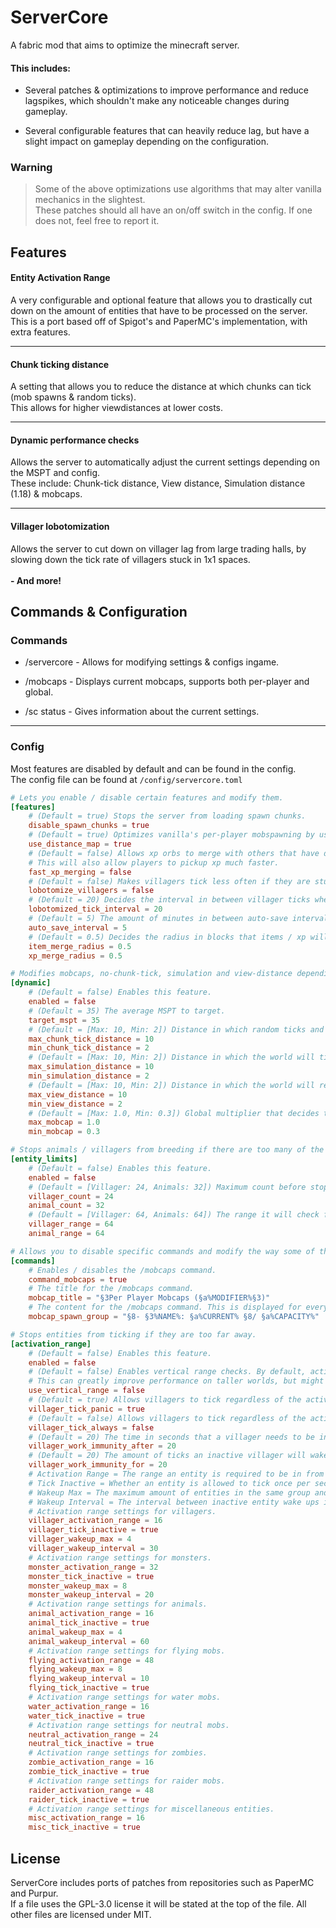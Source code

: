 # ServerCore

A fabric mod that aims to optimize the minecraft server.

#### This includes:

- Several patches & optimizations to improve performance and reduce lagspikes, which shouldn't make any noticeable changes during gameplay.


- Several configurable features that can heavily reduce lag, but have a slight impact on gameplay depending on the configuration.

### Warning
>Some of the above optimizations use algorithms that may alter vanilla mechanics in the slightest.\
>These patches should all have an on/off switch in the config. If one does not, feel free to report it.

## Features

#### Entity Activation Range

A very configurable and optional feature that allows you to drastically cut down on the amount of entities that have to
be processed on the server.\
This is a port based off of Spigot's and PaperMC's implementation, with extra features.

___

#### Chunk ticking distance

A setting that allows you to reduce the distance at which chunks can tick (mob spawns & random ticks).\
This allows for higher viewdistances at lower costs.

___

#### Dynamic performance checks

Allows the server to automatically adjust the current settings depending on the MSPT and config.\
These include: Chunk-tick distance, View distance, Simulation distance (1.18) & mobcaps.

___

#### Villager lobotomization

Allows the server to cut down on villager lag from large trading halls, by slowing down the tick rate of villagers stuck
in 1x1 spaces.
\
\
**- And more!**

## Commands & Configuration

### Commands

- /servercore - Allows for modifying settings & configs ingame.

- /mobcaps - Displays current mobcaps, supports both per-player and global.

- /sc status - Gives information about the current settings.

___
### Config
Most features are disabled by default and can be found in the config.\
The config file can be found at `/config/servercore.toml`
```toml
# Lets you enable / disable certain features and modify them.
[features]
	# (Default = true) Stops the server from loading spawn chunks.
	disable_spawn_chunks = true
	# (Default = true) Optimizes vanilla's per-player mobspawning by using PaperMC's PlayerMobDistanceMap.
	use_distance_map = true
	# (Default = false) Allows xp orbs to merge with others that have different experience amounts.
	# This will also allow players to pickup xp much faster.
	fast_xp_merging = false
	# (Default = false) Makes villagers tick less often if they are stuck in a 1x1 space.
	lobotomize_villagers = false
	# (Default = 20) Decides the interval in between villager ticks when lobotomized.
	lobotomized_tick_interval = 20
	# (Default = 5) The amount of minutes in between auto-save intervals when /save-on is active.
	auto_save_interval = 5
	# (Default = 0.5) Decides the radius in blocks that items / xp will merge at.
	item_merge_radius = 0.5
	xp_merge_radius = 0.5

# Modifies mobcaps, no-chunk-tick, simulation and view-distance depending on the MSPT.
[dynamic]
	# (Default = false) Enables this feature.
	enabled = false
	# (Default = 35) The average MSPT to target.
	target_mspt = 35
	# (Default = [Max: 10, Min: 2]) Distance in which random ticks and mobspawning can happen.
	max_chunk_tick_distance = 10
	min_chunk_tick_distance = 2
	# (Default = [Max: 10, Min: 2]) Distance in which the world will tick, similar to no-tick-vd.
	max_simulation_distance = 10
	min_simulation_distance = 2
	# (Default = [Max: 10, Min: 2]) Distance in which the world will render.
	max_view_distance = 10
	min_view_distance = 2
	# (Default = [Max: 1.0, Min: 0.3]) Global multiplier that decides the percentage of the mobcap to be used.
	max_mobcap = 1.0
	min_mobcap = 0.3

# Stops animals / villagers from breeding if there are too many of the same type nearby.
[entity_limits]
	# (Default = false) Enables this feature.
	enabled = false
	# (Default = [Villager: 24, Animals: 32]) Maximum count before stopping entities of the same type from breeding.
	villager_count = 24
	animal_count = 32
	# (Default = [Villager: 64, Animals: 64]) The range it will check for entities of the same type.
	villager_range = 64
	animal_range = 64

# Allows you to disable specific commands and modify the way some of them are formatted.
[commands]
	# Enables / disables the /mobcaps command.
	command_mobcaps = true
	# The title for the /mobcaps command.
	mobcap_title = "§3Per Player Mobcaps (§a%MODIFIER%§3)"
	# The content for the /mobcaps command. This is displayed for every existing spawngroup.
	mobcap_spawn_group = "§8- §3%NAME%: §a%CURRENT% §8/ §a%CAPACITY%"

# Stops entities from ticking if they are too far away.
[activation_range]
	# (Default = false) Enables this feature.
	enabled = false
	# (Default = false) Enables vertical range checks. By default, activation ranges only work horizontally.
	# This can greatly improve performance on taller worlds, but might break a few very specific ai-based mobfarms.
	use_vertical_range = false
	# (Default = true) Allows villagers to tick regardless of the activation range when panicking.
	villager_tick_panic = true
	# (Default = false) Allows villagers to tick regardless of the activation range.
	villager_tick_always = false
	# (Default = 20) The time in seconds that a villager needs to be inactive for before obtaining work immunity (if it has work tasks).
	villager_work_immunity_after = 20
	# (Default = 20) The amount of ticks an inactive villager will wake up for when it has work immunity.
	villager_work_immunity_for = 20
	# Activation Range = The range an entity is required to be in from a player to tick.
	# Tick Inactive = Whether an entity is allowed to tick once per second whilst inactive.
	# Wakeup Max = The maximum amount of entities in the same group and world that are allowed to be awakened at the same time.
	# Wakeup Interval = The interval between inactive entity wake ups in seconds.
	# Activation range settings for villagers.
	villager_activation_range = 16
	villager_tick_inactive = true
	villager_wakeup_max = 4
	villager_wakeup_interval = 30
	# Activation range settings for monsters.
	monster_activation_range = 32
	monster_tick_inactive = true
	monster_wakeup_max = 8
	monster_wakeup_interval = 20
	# Activation range settings for animals.
	animal_activation_range = 16
	animal_tick_inactive = true
	animal_wakeup_max = 4
	animal_wakeup_interval = 60
	# Activation range settings for flying mobs.
	flying_activation_range = 48
	flying_wakeup_max = 8
	flying_wakeup_interval = 10
	flying_tick_inactive = true
	# Activation range settings for water mobs.
	water_activation_range = 16
	water_tick_inactive = true
	# Activation range settings for neutral mobs.
	neutral_activation_range = 24
	neutral_tick_inactive = true
	# Activation range settings for zombies.
	zombie_activation_range = 16
	zombie_tick_inactive = true
	# Activation range settings for raider mobs.
	raider_activation_range = 48
	raider_tick_inactive = true
	# Activation range settings for miscellaneous entities.
	misc_activation_range = 16
	misc_tick_inactive = true
```
## License

ServerCore includes ports of patches from repositories such as PaperMC and Purpur.\
If a file uses the GPL-3.0 license it will be stated at the top of the file. All other files are licensed under MIT.